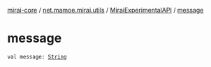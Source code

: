 [mirai-core](../../index.md) / [net.mamoe.mirai.utils](../index.md) / [MiraiExperimentalAPI](index.md) / [message](./message.md)

# message

`val message: `[`String`](https://kotlinlang.org/api/latest/jvm/stdlib/kotlin/-string/index.html)